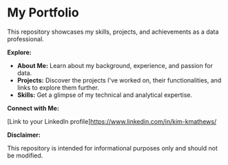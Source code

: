 # My Portfolio

This repository showcases my skills, projects, and achievements as a data professional.

**Explore:**

* **About Me:** Learn about my background, experience, and passion for data.
* **Projects:** Discover the projects I've worked on, their functionalities, and links to explore them further.
* **Skills:** Get a glimpse of my technical and analytical expertise.

**Connect with Me:**

[Link to your LinkedIn profile]https://www.linkedin.com/in/kim-kmathews/

**Disclaimer:** 

This repository is intended for informational purposes only and should not be modified.